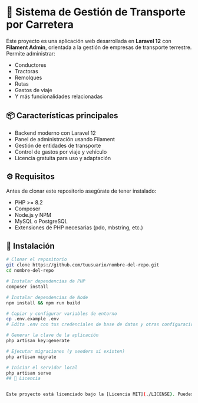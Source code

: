 ﻿# 🚛 Sistema de Gestión de Transporte por Carretera

Este proyecto es una aplicación web desarrollada en **Laravel 12** con **Filament Admin**, orientada a la gestión de empresas de transporte terrestre. Permite administrar:

- Conductores
- Tractoras
- Remolques
- Rutas
- Gastos de viaje
- Y más funcionalidades relacionadas

## 📦 Características principales

- Backend moderno con Laravel 12
- Panel de administración usando Filament
- Gestión de entidades de transporte
- Control de gastos por viaje y vehículo
- Licencia gratuita para uso y adaptación

## ⚙️ Requisitos

Antes de clonar este repositorio asegúrate de tener instalado:

- PHP >= 8.2
- Composer
- Node.js y NPM
- MySQL o PostgreSQL
- Extensiones de PHP necesarias (pdo, mbstring, etc.)

## 🚀 Instalación

```bash
# Clonar el repositorio
git clone https://github.com/tuusuario/nombre-del-repo.git
cd nombre-del-repo

# Instalar dependencias de PHP
composer install

# Instalar dependencias de Node
npm install && npm run build

# Copiar y configurar variables de entorno
cp .env.example .env
# Edita .env con tus credenciales de base de datos y otras configuraciones necesarias

# Generar la clave de la aplicación
php artisan key:generate

# Ejecutar migraciones (y seeders si existen)
php artisan migrate

# Iniciar el servidor local
php artisan serve
## 📄 Licencia


Este proyecto está licenciado bajo la [Licencia MIT](./LICENSE). Puedes usarlo, modificarlo y distribuirlo libremente.

